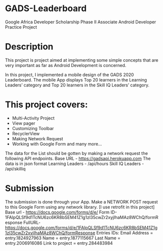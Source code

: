 # GADS-Leaderboard
Google Africa Developer Scholarship Phase II Associate Android Developer Practice Project

# Description
This project is project aimed at implementing some simple concepts that are very important as far as Android Development is concerned.

In this project, I implemented a mobile design of the GADS 2020 Leaderboard.
The mobile App displays Top 20 learners in the Learning Leaders’ category and Top 20 learners in the Skill IQ Leaders’ category.

# This project covers:
 - Multi-Activity Project
 - View pager
 - Customizing Toolbar
 - RecyclerView
 - Making Network Request
 - Working with Google Form and many more...

The data  for the List should be gotten by making a network request the following API endpoints.
Base URL - https://gadsapi.herokuapp.com
The data is in json format
Learning Leaders - /api/hours
Skill IQ Leaders - /api/skilliq

# Submission

The submission is done through your App.
Make a NETWORK POST request to this Google Form using any network library. [I use retrofit in this project]
Base url - https://docs.google.com/forms/d/e/
Form ID-1FAIpQLSf9d1TcNU6zc6KR8bSEM41Z1g1zl35cwZr2xyjIhaMAz8WChQ/formResponse
FullURL- https://docs.google.com/forms/d/e/1FAIpQLSf9d1TcNU6zc6KR8bSEM41Z1g1zl35cwZr2xyjIhaMAz8WChQ/formResponse
Entries IDs:
Email Address = entry.1824927963
Name = entry.1877115667
Last Name = entry.2006916086
Link to project = entry.284483984

